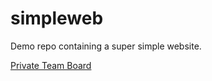 # simpleweb
Demo repo containing a super simple website.

[Private Team Board](https://dev.azure.com/AzureBoardsTeam/actions-demo/_boards/board/t/actions-demo%20Team/Features)
